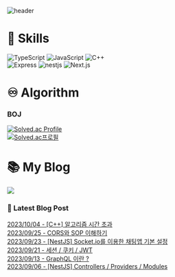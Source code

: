 
![header](https://capsule-render.vercel.app/api?type=waving&color=808080&height=300&section=header&text=Jeong%20Je&fontSize=90&fontColor=ffffff&animation=fadeIn&fontAlignY=38&descAlignY=51&descAlign=62)
# 💪 Skills
![TypeScript](https://img.shields.io/badge/TypeScript-3178C6.svg?&style=for-the-badge&logo=typescript&logoColor=white)
![JavaScript](https://img.shields.io/badge/javascript-F7DF1E.svg?&style=for-the-badge&logo=javascript&logoColor=white)
![C++](https://img.shields.io/badge/C++-00599C.svg?&style=for-the-badge&logo=cplusplus&logoColor=white)
<br />
![Express](https://img.shields.io/badge/Express-000000.svg?&style=for-the-badge&logo=Express&logoColor=white)
![nestjs](https://img.shields.io/badge/NestJS-E0234E.svg?&style=for-the-badge&logo=NestJS&logoColor=white)
![Next.js](https://img.shields.io/badge/Next.js-000000.svg?&style=for-the-badge&logo=nextdotjs&logoColor=white)

# ♾️ Algorithm
### BOJ
[![Solved.ac Profile](http://mazassumnida.wtf/api/v2/generate_badge?boj=castolrz)](https://solved.ac/castolrz/) <br/>
[![Solved.ac프로필](http://mazassumnida.wtf/api/mini/generate_badge?boj=castolrz)](https://solved.ac/castolrz/)
# 📚 My Blog
<a href="https://jeongje.vercel.app/" target='_blank'><img src="https://img.shields.io/badge/myblog-000000?style=for-the-badge&logo=nextdotjs&logoColor=white"></a>
### 📒 Latest Blog Post

<a href=https://jeongje.vercel.app/posts/post-10 target='_blank'>2023/10/04 - [C++] 알고리즘 시간 초과</a><br/>
<a href=https://jeongje.vercel.app/posts/post-09 target='_blank'>2023/09/25 - CORS와 SOP 이해하기</a><br/>
<a href=https://jeongje.vercel.app/posts/post-08 target='_blank'>2023/09/23 - [NestJS] Socket.io를 이용한 채팅앱 기본 설정</a><br/>
<a href=https://jeongje.vercel.app/posts/post-07 target='_blank'>2023/09/21 - 세션 / 쿠키 / JWT</a><br/>
<a href=https://jeongje.vercel.app/posts/post-06 target='_blank'>2023/09/13 - GraphQL 이란 ?</a><br/>
<a href=https://jeongje.vercel.app/posts/post-05 target='_blank'>2023/09/06 - [NestJS] Controllers / Providers / Modules</a><br/>
